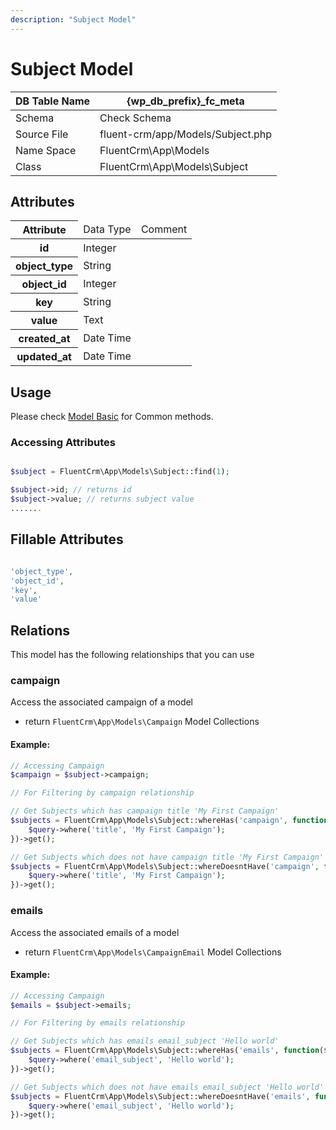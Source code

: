 ```yaml
---
description: "Subject Model"
---
```


# Subject Model

| DB Table Name | {wp_db_prefix}_fc_meta                                                   |
|---------------|--------------------------------------------------------------------------|
| Schema        | <a :href="$withBase('/database/#fc-subscribers-table')">Check Schema</a> |
| Source File   | fluent-crm/app/Models/Subject.php                                           |
| Name Space    | FluentCrm\App\Models                                                     |
| Class         | FluentCrm\App\Models\Subject                                                |

## Attributes
<table class="nowrap">
   <thead>
      <tr>
         <th>Attribute</th>
         <td>Data Type</td>
         <td>Comment</td>
      </tr>
   </thead>
   <tbody>
      <tr>
         <th>id</th>
         <td>Integer</td>
         <td></td>
      </tr>
      <tr>
         <th>object_type</th>
         <td>String</td>
         <td></td>
      </tr>
      <tr>
         <th>object_id</th>
         <td>Integer</td>
         <td></td>
      </tr>
      <tr>
         <th>key</th>
         <td>String</td>
         <td></td>
      </tr>
      <tr>
         <th>value</th>
         <td>Text</td>
         <td></td>
      </tr>
      <tr>
         <th>created_at</th>
         <td>Date Time</td>
         <td></td>
      </tr>
      <tr>
         <th>updated_at</th>
         <td>Date Time</td>
         <td></td>
      </tr>
   </tbody>
</table>

## Usage
Please check <a href="/database/models/">Model Basic</a> for Common methods.


### Accessing Attributes

```php 

$subject = FluentCrm\App\Models\Subject::find(1);

$subject->id; // returns id
$subject->value; // returns subject value
.......
```


## Fillable Attributes

```php

'object_type',
'object_id',
'key',
'value'
```


## Relations
This model has the following relationships that you can use

### campaign
Access the associated campaign of a model

- return `FluentCrm\App\Models\Campaign` Model Collections

#### Example:
```php 
// Accessing Campaign
$campaign = $subject->campaign;

// For Filtering by campaign relationship

// Get Subjects which has campaign title 'My First Campaign'
$subjects = FluentCrm\App\Models\Subject::whereHas('campaign', function($query) {
    $query->where('title', 'My First Campaign');
})->get();

// Get Subjects which does not have campaign title 'My First Campaign'
$subjects = FluentCrm\App\Models\Subject::whereDoesntHave('campaign', function($query) {
    $query->where('title', 'My First Campaign');
})->get();

```



### emails
Access the associated emails of a model

- return `FluentCrm\App\Models\CampaignEmail` Model Collections

#### Example:
```php 
// Accessing Campaign
$emails = $subject->emails;

// For Filtering by emails relationship

// Get Subjects which has emails email_subject 'Hello world'
$subjects = FluentCrm\App\Models\Subject::whereHas('emails', function($query) {
    $query->where('email_subject', 'Hello world');
})->get();

// Get Subjects which does not have emails email_subject 'Hello world'
$subjects = FluentCrm\App\Models\Subject::whereDoesntHave('emails', function($query) {
    $query->where('email_subject', 'Hello world');
})->get();

```